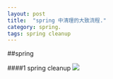 ```yaml
---
layout: post
title:  "spring 中清理的大致流程."
category: spring.
tags: spring cleanup
---
```



##spring

####1 spring cleanup 
![](https://ywendy.github.io/img/spring-cleanup.png)	


